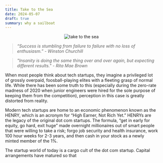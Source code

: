```yaml
---
title: Take to the Sea
date: 2024-05-07
draft: true
summary: why a sailboat
---
```


<figure style="margin:auto; text-align:center; width: 80%;">
	<img src="https://i.gifer.com/M2E.gif" alt="take to the sea"/>
</figure>

> _“Success is stumbling from failure to failure with no loss of enthusiasm.” -  Winston Churchill_

> _"Insanity is doing the same thing over and over again, but expecting different results." - Rita Mae Brown_

When most people think about tech startups, they imagine a privileged lot of grossly overpaid, foosball-playing elites with a fleeting grasp of normal life. While there has been some truth to this (especially during the zero-rate madness of 2020 when junior engineers were hired for the sole purpose of keeping them from the competition), perception in this case is greatly distorted from reality. 

Modern tech startups are home to an economic phenomenon known as the HENRY, which is an acronym for “High Earner, Not Rich Yet.” HENRYs are the legacy of the original dot com startups. The formula, “get in early for equity, go hard, exit huge” made overnight millionaires out of smart people that were willing to take a risk; forgo job security and health insurance, work 100 hour weeks for 2-3 years, and then cash in your stock as a newly minted member of the 1%. 

The startup world of today is a cargo cult of the dot com startup. Capital arrangements have matured so that 


<!--stackedit_data:
eyJoaXN0b3J5IjpbMTA3NDc1NDY5MCwtMTIxNTk1MjU5OSwxMz
E1NzM4MjMyLDc1MTc5MjE1NiwtMTkxODE4NDM1MSw4NzE0MDA1
MiwxMjQ3NDU1MDU3LDIwMDc2MjkxODMsLTEzNjE2MTIzMDQsMT
g2MDY3MjYwN119
-->